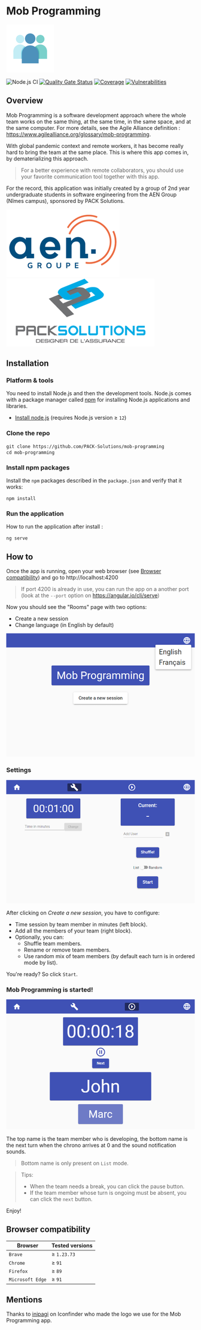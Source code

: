 # Mob Programming
![Mob Programming logo](src/assets/icons/icon-128x128.png)

![Node.js CI](https://github.com/PACK-Solutions/mob-programming/workflows/Node.js%20CI/badge.svg)
[![Quality Gate Status](https://sonarcloud.io/api/project_badges/measure?project=PACK-Solutions_mob-programming&metric=alert_status)](https://sonarcloud.io/dashboard?id=PACK-Solutions_mob-programming)
[![Coverage](https://sonarcloud.io/api/project_badges/measure?project=PACK-Solutions_mob-programming&metric=coverage)](https://sonarcloud.io/dashboard?id=PACK-Solutions_mob-programming)
[![Vulnerabilities](https://sonarcloud.io/api/project_badges/measure?project=PACK-Solutions_mob-programming&metric=vulnerabilities)](https://sonarcloud.io/dashboard?id=PACK-Solutions_mob-programming)

## Overview
Mob Programming is a software development approach where the whole team works on the same thing, at the same time, in the same space, and at the same computer. For more details, see the Agile Alliance definition : https://www.agilealliance.org/glossary/mob-programming.

With global pandemic context and remote workers, it has become really hard to bring the team at the same place. This is where this app comes in, by dematerializing this approach.
> For a better experience with remote collaborators, you should use your favorite communication tool together with this app.

For the record, this application was initially created by a group of 2nd year undergraduate students in software engineering from the AEN Group (Nîmes campus), sponsored by PACK Solutions.

[![Groupe AEN](.github/images/groupe-aen-logo.png)](https://www.groupe-aen.info)
[![PACK Solutions](.github/images/pack-solutions-logo.png)](http://www.pack-solutions.com)

## Installation

### Platform & tools
You need to install Node.js and then the development tools. Node.js comes with a package manager called [npm](https://www.npmjs.com) for installing Node.js applications and libraries.
* [Install node.js](https://nodejs.org/download/) (requires Node.js version ≥ `12`)

### Clone the repo
```shell
git clone https://github.com/PACK-Solutions/mob-programming
cd mob-programming
```

### Install npm packages
Install the `npm` packages described in the `package.json` and verify that it works:

```shell
npm install
```

### Run the application
How to run the application after install :

```shell
ng serve
```

## How to
Once the app is running, open your web browser (see [Browser compatibility](#browser-compatibility)) and go to http://localhost:4200
> If port 4200 is already in use, you can run the app on a another port (look at the `--port` option on https://angular.io/cli/serve)

Now you should see the "Rooms" page with two options:
* Create a new session
* Change language (in English by default)

![Step 1 - Rooms page](.github/images/1-rooms-page.png)

### Settings
![Step 2 - Settings](.github/images/2-settings-page.png)

After clicking on *Create a new session*, you have to configure:
* Time session by team member in minutes (left block).
* Add all the members of your team (right block).
* Optionally, you can:
  * Shuffle team members.
  * Rename or remove team members.
  * Use random mix of team members (by default each turn is in ordered mode by list).

You're ready? So click `Start`.

### Mob Programming is started!
![Step 3 - Running](.github/images/3-running-page.png)

The top name is the team member who is developing, the bottom name is the next turn when the chrono arrives at 0 and the sound notification sounds.
> Bottom name is only present on `List` mode.

> Tips:
> - When the team needs a break, you can click the pause button.
> - If the team member whose turn is ongoing must be absent, you can click the `next` button.

Enjoy!

## Browser compatibility
| Browser | Tested versions |
| ------- | ------------------ |
| `Brave` | ≥ `1.23.73` |
| `Chrome` | ≥ `91` |
| `Firefox` | ≥ `89` |
| `Microsoft Edge` | ≥ `91` |

## Mentions
Thanks to [inipagi](https://www.iconfinder.com/inipagi) on Iconfinder who made the logo we use for the Mob Programming app.
